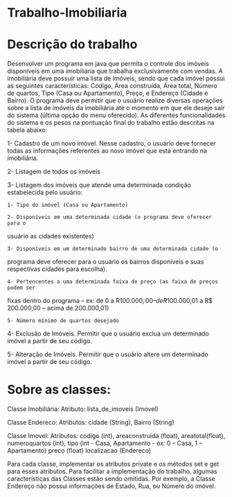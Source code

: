 # Trabalho-Imobiliaria

# Descrição do trabalho 

Desenvolver um programa em java que permita o controle dos imóveis disponíveis em uma
imobiliária que trabalha exclusivamente com vendas. A imobiliária deve possuir uma lista de
imóveis, sendo que cada imóvel possui as seguintes características: Código, Área construída, Área
total, Número de quartos, Tipo (Casa ou Apartamento), Preço, e Endereço (Cidade e Bairro).
O programa deve permitir que o usuário realize diversas operações sobre a lista de imóveis da
imobiliária até o momento em que ele deseje sair do sistema (última opção do menu oferecido). As
diferentes funcionalidades do sistema e os pesos na pontuação final do trabalho estão descritas na
tabela abaixo:

  1- Cadastro de um novo imóvel. Nesse cadastro, o usuário deve fornecer todas
as informações referentes ao novo imóvel que está entrando na imobiliária.

  2- Listagem de todos os imóveis
  
  3- Listagem dos imóveis que atende uma determinada condição estabelecida
pelo usuário:

    1- Tipo do imóvel (Casa ou Apartamento)
    
    2- Disponíveis em uma determinada cidade (o programa deve oferecer para o
usuário as cidades existentes)

    3- Disponíveis em um determinado bairro de uma determinada cidade (o
programa deve oferecer para o usuário os bairros disponíveis e suas
respectivas cidades para escolha).

    4- Pertencentes a uma determinada faixa de preço (as faixa de preços podem ser
fixas dentro do programa – ex: de 0 a R$100.000,00 – de R$100.000,01 a R$
200.000,00 – acima de 200.000,01)

    5- Número mínimo de quartos desejado
    
  4- Exclusão de Imóveis. Permitir que o usuário exclua um determinado imóvel a
partir de seu código.

  5- Alteração de Imóveis. Permitir que o usuário altere um determinado imóvel a
partir de seu código.

# Sobre as classes:

Classe Imobiliária:
Atributo: lista_de_imoveis (Imovel)

Classe Endereco:
Atributos: cidade (String), Bairro (String)

Classe Imovel:
Atributos: codigo (int), areaconstruida (float), areatotal(float), numeroquartos (int),
tipo (int - Casa, Apartamento - ex: 0 – Casa, 1 – Apartamento)
preco (float)
localizacao (Endereco)

Para cada classe, implementar os atributos private e os métodos set e get para esses atributos.
Para facilitar a implementação do trabalho, algumas características das Classes estão sendo
omitidas. Por exemplo, a Classe Endereço não possui informações de Estado, Rua, ou Número do
imóvel.
